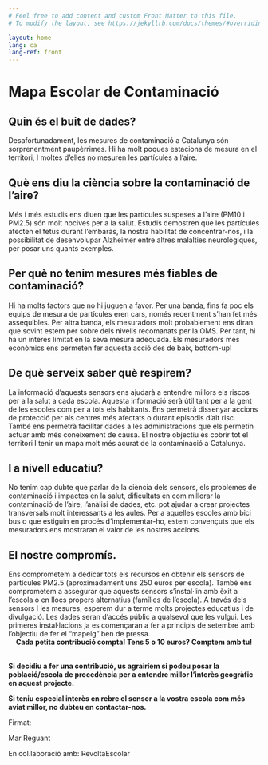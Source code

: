 ```yaml
---
# Feel free to add content and custom Front Matter to this file.
# To modify the layout, see https://jekyllrb.com/docs/themes/#overriding-theme-defaults

layout: home
lang: ca
lang-ref: front
---
```


<h1>Mapa Escolar de Contaminació</h1>

<h2> Quin és el buit de dades? </h2> Desafortunadament, les mesures de contaminació a Catalunya són sorprenentment paupèrrimes. Hi ha molt poques estacions de mesura en el territori, I moltes d’elles no mesuren les partícules a l’aire. 

<h2> Què ens diu la ciència sobre la contaminació de l’aire? </h2> Més i més estudis ens diuen que les partícules suspeses a l’aire (PM10 i PM2.5) són molt nocives per a la salut. Estudis demostren que les partícules afecten el fetus durant l’embaràs,  la nostra habilitat de concentrar-nos,  i la possibilitat de desenvolupar Alzheimer entre altres malalties neurològiques,  per posar uns quants exemples.

<h2> Per què no tenim mesures més fiables de contaminació? </h2> Hi ha molts factors que no hi juguen a favor. Per una banda, fins fa poc els equips de mesura de partícules eren cars, només recentment s’han fet més assequibles. Per altra banda, els mesuradors molt probablement ens diran que sovint estem per sobre dels nivells recomanats per la OMS. Per tant, hi ha un interès limitat en la seva mesura adequada. Els mesuradors més econòmics ens permeten fer aquesta acció des de baix, bottom-up!

<h2> De què serveix saber què respirem? </h2> La informació d’aquests sensors ens ajudarà a entendre millors els riscos per a la salut a cada escola. Aquesta informació serà útil tant per a la gent de les escoles com per a tots els habitants. Ens permetrà dissenyar accions de protecció per als centres més afectats o durant episodis d’alt risc. També ens permetrà facilitar dades a les administracions que els permetin actuar amb més coneixement de causa. El nostre objectiu és cobrir tot el territori I tenir un mapa molt més acurat de la contaminació a Catalunya.

<h2> I a nivell educatiu? </h2> No tenim cap dubte que parlar de la ciència dels sensors, els problemes de contaminació i impactes en la salut, dificultats en com millorar la contaminació de l’aire, l’anàlisi de dades, etc. pot ajudar a crear projectes transversals molt interessants a les aules. Per a aquelles escoles amb bici bus o que estiguin en procés d’implementar-ho, estem convençuts que els mesuradors ens mostraran el valor de les nostres accions.

<h2> El nostre compromís. </h2> Ens comprometem a dedicar tots els recursos en obtenir els sensors de partícules PM2.5 (aproximadament uns 250 euros per escola). També ens comprometem a assegurar que aquests sensors s’instal·lin amb èxit a l’escola o en llocs propers alternatius (famílies de l’escola). A través dels sensors I les mesures, esperem dur a terme molts projectes educatius i de divulgació. Les dades seran d’accés públic a qualsevol que les vulgui. Les primeres instal·lacions ja es començaran a fer a principis de setembre amb l’objectiu de fer el “mapeig” ben de pressa.

<br>
<center><b>Cada petita contribució compta! Tens 5 o 10 euros? Comptem amb tu!</b></center>
<br>

<b>Si decidiu a fer una contribució, us agrairíem si podeu posar la població/escola de procedència per a entendre millor l’interès geogràfic en aquest projecte.</b> 

<b>Si teniu especial interès en rebre el sensor a la vostra escola com més aviat millor, no dubteu en contactar-nos. </b>

Firmat: 

Mar Reguant

En col.laboració amb: RevoltaEscolar

<!--
---
layout: landing
title: Landing
lang-ref: landing
---

<h1>Seleccioneu un Idioma/Select a Language</h1>

<ul>
<li><a href="{{ site.base-url }}/test_site/ca/principal/" title="Català">ca</a></li>
<li><a href="{{ site.base-url }}/test_site/en/home/" title="English">en</a></li>
</ul>
--->

